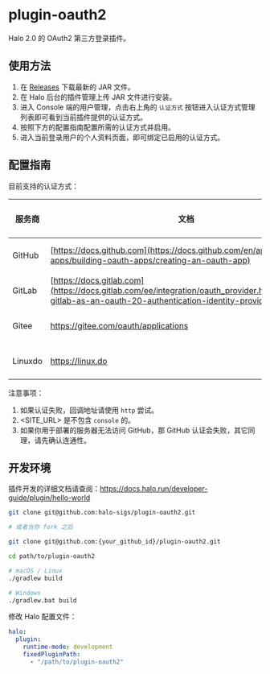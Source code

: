 # plugin-oauth2

Halo 2.0 的 OAuth2 第三方登录插件。

## 使用方法

1. 在 [Releases](https://github.com/halo-sigs/plugin-oauth2/releases) 下载最新的 JAR 文件。
2. 在 Halo 后台的插件管理上传 JAR 文件进行安装。
3. 进入 Console 端的用户管理，点击右上角的 `认证方式` 按钮进入认证方式管理列表即可看到当前插件提供的认证方式。
4. 按照下方的配置指南配置所需的认证方式并启用。
5. 进入当前登录用户的个人资料页面，即可绑定已启用的认证方式。

## 配置指南

目前支持的认证方式：

| 服务商     | 文档                                                                                                                                                 | Halo 所需配置               | Scope       | 回调地址                                   |
|---------| ---------------------------------------------------------------------------------------------------------------------------------------------------- | --------------------------- | ----------- |----------------------------------------|
| GitHub  | [https://docs.github.com](https://docs.github.com/en/apps/oauth-apps/building-oauth-apps/creating-an-oauth-app)                                      | `Client ID` `Client Secret` | 无需手动设置 | `<SITE_URL>/login/oauth2/code/github`  |
| GitLab  | [https://docs.gitlab.com](https://docs.gitlab.com/ee/integration/oauth_provider.html#configure-gitlab-as-an-oauth-20-authentication-identity-provider) | `Client ID` `Client Secret` | `read_user` | `<SITE_URL>/login/oauth2/code/gitlab`  |
| Gitee   | <https://gitee.com/oauth/applications>                                                                                                               | `Client ID` `Client Secret` | `user_info` | `<SITE_URL>/login/oauth2/code/gitee`   |
| Linuxdo | <https://linux.do>                                                                                                                 | `Client ID` `Client Secret` | 无需手动设置  | `<SITE_URL>/login/oauth2/code/linuxdo` |

注意事项：

1. 如果认证失败，回调地址请使用 `http` 尝试。
2. <SITE_URL> 是不包含 `console` 的。
3. 如果你用于部署的服务器无法访问 GitHub，那 GitHub 认证会失败，其它同理，请先确认连通性。

## 开发环境

插件开发的详细文档请查阅：<https://docs.halo.run/developer-guide/plugin/hello-world>

```bash
git clone git@github.com:halo-sigs/plugin-oauth2.git

# 或者当你 fork 之后

git clone git@github.com:{your_github_id}/plugin-oauth2.git
```

```bash
cd path/to/plugin-oauth2
```

```bash
# macOS / Linux
./gradlew build

# Windows
./gradlew.bat build
```

修改 Halo 配置文件：

```yaml
halo:
  plugin:
    runtime-mode: development
    fixedPluginPath:
      - "/path/to/plugin-oauth2"
```
